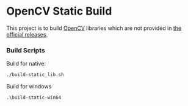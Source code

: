 # OpenCV Static Build

This project is to build [OpenCV](https://opencv.org/) libraries which are not provided in [the official releases](https://github.com/opencv/opencv/releases).


### Build Scripts

Build for native:

```sh
./build-static_lib.sh
```


Build for windows

```cmd
.\build-static-win64
```
